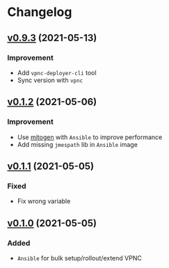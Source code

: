 # Changelog

## [v0.9.3](https://github.com/play-iot/iot-vpn/tree/vpnc-deployer/v0.9.3) (2021-05-13)

### Improvement
- Add `vpnc-deployer-cli` tool
- Sync version with `vpnc`

## [v0.1.2](https://github.com/play-iot/iot-vpn/tree/vpnc-deployer/v0.1.2) (2021-05-06)

### Improvement
- Use [mitogen](https://github.com/mitogen-hq/mitogen) with `Ansible` to improve performance
- Add missing `jmespath` lib in `Ansible` image

## [v0.1.1](https://github.com/play-iot/iot-vpn/tree/vpnc-deployer/v0.1.1) (2021-05-05)

### Fixed
- Fix wrong variable

## [v0.1.0](https://github.com/play-iot/iot-vpn/tree/vpnc-deployer/v0.1.0) (2021-05-05)

### Added
- `Ansible` for bulk setup/rollout/extend VPNC
